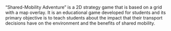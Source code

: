 “Shared-Mobility Adventure” is a 2D strategy game that is based on a grid with a map overlay. It  is an educational game developed for students and its primary objective is to teach students about the impact that their transport decisions have on the environment and the benefits of shared mobility.
